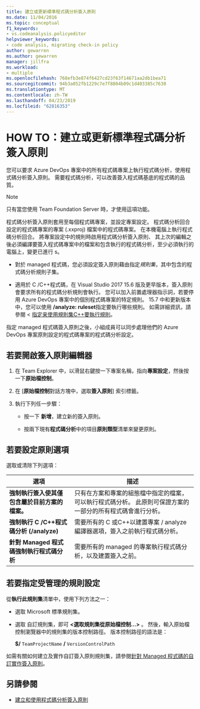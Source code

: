 ```yaml
---
title: 建立或更新標準程式碼分析簽入原則
ms.date: 11/04/2016
ms.topic: conceptual
f1_keywords:
- vs.codeanalysis.policyeditor
helpviewer_keywords:
- code analysis, migrating check-in policy
author: gewarren
ms.author: gewarren
manager: jillfra
ms.workload:
- multiple
ms.openlocfilehash: 768efb3e874f6427cd23f63f14671aa2db1bea71
ms.sourcegitcommit: 94b3a052fb1229c7e7f8804b09c1d403385c7630
ms.translationtype: MT
ms.contentlocale: zh-TW
ms.lasthandoff: 04/23/2019
ms.locfileid: "62816353"
---
```

# <a name="how-to-create-or-update-standard-code-analysis-check-in-policies"></a>HOW TO：建立或更新標準程式碼分析簽入原則

您可以要求 Azure DevOps 專案中的所有程式碼專案上執行程式碼分析，使用程式碼分析簽入原則。 需要程式碼分析，可以改善簽入程式碼基底的程式碼的品質。

> [!NOTE]
> 只有當您使用 Team Foundation Server 時，才使用這項功能。

程式碼分析簽入原則套用至每個程式碼專案，並設定專案設定。 程式碼分析回合設定的程式碼專案的專案 (.xxproj) 檔案中的程式碼專案。 在本機電腦上執行程式碼分析回合。 將專案設定中的規則時啟用程式碼分析簽入原則、 其上次的編輯之後必須編譯要簽入程式碼專案中的檔案和包含執行的程式碼分析，至少必須執行的電腦上，變更已進行 s。

- 對於 managed 程式碼，您必須設定簽入原則藉由指定*規則集*，其中包含的程式碼分析規則子集。

- 適用於 C /C++程式碼，在 Visual Studio 2017 15.6 版及更早版本，簽入原則會要求所有的程式碼分析規則會執行。 您可以加入前置處理器指示詞，若要停用 Azure DevOps 專案中的個別程式碼專案的特定規則。 15.7 中和更新版本中，您可以使用 **/analyze: ruleset**指定要執行哪些規則。 如需詳細資訊，請參閱 <<c0> [ 指定来使用規則集C++要執行規則](using-rule-sets-to-specify-the-cpp-rules-to-run.md)。</c0>

指定 managed 程式碼簽入原則之後，小組成員可以同步處理他們的 Azure DevOps 專案原則設定的程式碼專案的程式碼分析設定。

## <a name="to-open-the-check-in-policy-editor"></a>若要開啟簽入原則編輯器

1. 在 Team Explorer 中，以滑鼠右鍵按一下專案名稱，指向**專案設定**，然後按一下**原始檔控制**。

1. 在 [**原始檔控制**對話方塊中，選取**簽入原則**] 索引標籤。

1. 執行下列任一步驟：

    - 按一下 **新增**，建立新的簽入原則。

    - 按兩下現有**程式碼分析**中的項目**原則類型**清單來變更原則。

## <a name="to-set-policy-options"></a>若要設定原則選項

選取或清除下列選項：

|選項|描述|
|------------|-----------------|
|**強制執行簽入使其僅包含屬於目前方案的檔案。**|只有在方案和專案的組態檔中指定的檔案，可以執行程式碼分析。 此原則可保證方案的一部分的所有程式碼會進行分析。|
|**強制執行 C /C++程式碼分析 (/analyze)**|需要所有的 C 或C++以建置專案 / analyze 編譯器選項，簽入之前執行程式碼分析。|
|**針對 Managed 程式碼強制執行程式碼分析**|需要所有的 managed 的專案執行程式碼分析，以及建置簽入之前。|

## <a name="to-specify-a-managed-rule-set"></a>若要指定受管理的規則設定

從**執行此規則集**清單中，使用下列方法之一：

- 選取 Microsoft 標準規則集。

- 選取 自訂規則集，即可 **\<選取規則集從原始檔控制...>** 。 然後，輸入原始檔控制瀏覽器中的規則集的版本控制路徑。 版本控制路徑的語法是：

   **$/** `TeamProjectName` **/** `VersionControlPath`

如需有關如何建立及實作自訂簽入原則規則集，請參閱[針對 Managed 程式碼的自訂實作簽入原則](../code-quality/implementing-custom-code-analysis-check-in-policies-for-managed-code.md)。

## <a name="see-also"></a>另請參閱

- [建立和使用程式碼分析簽入原則](../code-quality/how-to-create-or-update-standard-code-analysis-check-in-policies.md)